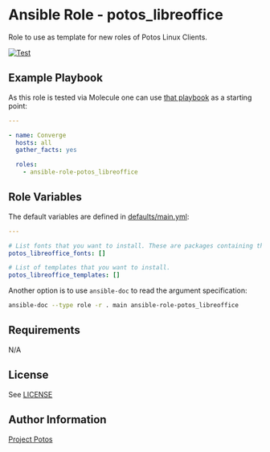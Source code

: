 # Ansible Role - potos_libreoffice

Role to use as template for new roles of Potos Linux Clients.

[![Test](https://github.com/projectpotos/ansible-role-potos_libreoffice/actions/workflows/test.yml/badge.svg)](https://github.com/projectpotos/ansible-role-potos_libreoffice/actions/workflows/test.yml)

## Example Playbook

As this role is tested via Molecule one can use [that playbook](./molecule/default/converge.yml) as a starting point:

```yaml
---

- name: Converge
  hosts: all
  gather_facts: yes

  roles:
    - ansible-role-potos_libreoffice
```

## Role Variables

The default variables are defined in [defaults/main.yml](./defaults/main.yml):

```yaml
---

# List fonts that you want to install. These are packages containing the fonts.
potos_libreoffice_fonts: []

# List of templates that you want to install.
potos_libreoffice_templates: []
```

Another option is to use `ansible-doc` to read the argument specification:

```sh
ansible-doc --type role -r . main ansible-role-potos_libreoffice
```

## Requirements

N/A

## License

See [LICENSE](./LICENSE)

## Author Information

[Project Potos](https://github.com/projectpotos)
